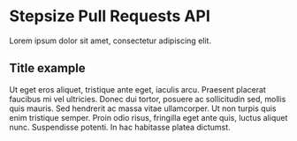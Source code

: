 # **Stepsize Pull Requests API**

Lorem ipsum dolor sit amet, consectetur adipiscing elit.

## Title example

Ut eget eros aliquet, tristique ante eget, iaculis arcu. Praesent placerat faucibus mi vel ultricies. Donec dui tortor, posuere ac sollicitudin sed, mollis quis mauris. Sed hendrerit ac massa vitae ullamcorper. Ut non turpis quis enim tristique semper. Proin odio risus, fringilla eget ante quis, luctus aliquet nunc. Suspendisse potenti. In hac habitasse platea dictumst.
